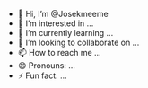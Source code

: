 - 👋 Hi, I’m @Josekmeeme
- 👀 I’m interested in ...
- 🌱 I’m currently learning ...
- 💞️ I’m looking to collaborate on ...
- 📫 How to reach me ...
- 😄 Pronouns: ...
- ⚡ Fun fact: ...

<!---
Josekmeeme/Josekmeeme is a ✨ special ✨ repository because its `README.md` (this file) appears on your GitHub profile.
You can click the Preview link to take a look at your changes.
--->
